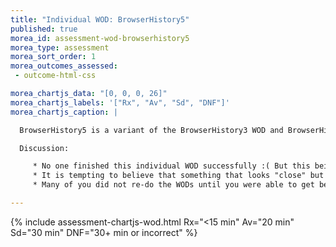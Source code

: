 ```yaml
---
title: "Individual WOD: BrowserHistory5"
published: true
morea_id: assessment-wod-browserhistory5
morea_type: assessment
morea_sort_order: 1
morea_outcomes_assessed:
 - outcome-html-css

morea_chartjs_data: "[0, 0, 0, 26]"
morea_chartjs_labels: '["Rx", "Av", "Sd", "DNF"]'
morea_chartjs_caption: |

  BrowserHistory5 is a variant of the BrowserHistory3 WOD and BrowserHistory4.

  Discussion:

     * No one finished this individual WOD successfully :( But this being the first non-WOD it's quite common that the majority of the class will DNF or submit work with errors. Any new "exercise" program will take time to start performing well. Think about what you might do differently next WOD to improve your performance. What tripped you up or where did you perform poorly? How might you address these?
     * It is tempting to believe that something that looks "close" but has errors in it is good enough. But is it? Perhaps for a WOD there is little consequence, but for an application that is possibly going to be evolved over time this is a problem. Imagine building on a BrowserHistory5 with errors in it. You expect it to work a particular way and you build on it with this in mind. Eventually you will build on on an error and things will not work or you will have a very difficult time trying to figure out why something isn't working. You may even add more errors which just makes this worse! You program just gets junkier and harder to work with. So no, "good enough" is not good! You must continue working until you get exactly what is expected. You will find that a major part of programming is finding and fixing errors. No one finds this fun, bit it's essential. You will get very good at this by the middle of the semester and it's important that you build your skill in this now.
     * Many of you did not re-do the WODs until you were able to get below the DNF time. Some people said that they felt they could do it in Rx time eventually once they got the WOD done correctly first so there was no point in re-doing the WOD after getting it once. Unfortunately you are missing out on the additional practice and getting familiar with the development environment, increasing you error correction skills, etc. However the reason we time the WODs is to help you learn to be *efficient* in your development. This means figure out ways to quickly test and revise your work such as placing the VS Code window next to the Chrome window so you can instantly see the results or even more useful, make real-time adjustments such as positioning an image by changing the margins (you may have noted that if you change a CSS value in VS Code it immediately shows up in Chrome without having to hit save). Also, if you DNF on the WOD you should stop! Delete the project and start again. YES, SOUNDS STUPID but this will build your skills fast!

---
```


{%  include assessment-chartjs-wod.html  Rx="<15 min" Av="20 min" Sd="30 min" DNF="30+ min or incorrect"  %}      